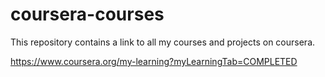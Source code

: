 # coursera-courses
This repository contains a link to all my courses and projects on coursera.

https://www.coursera.org/my-learning?myLearningTab=COMPLETED
